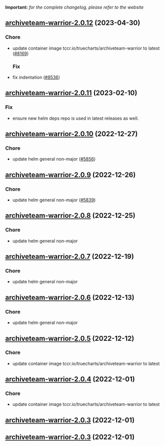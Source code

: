 **Important:**
*for the complete changelog, please refer to the website*




## [archiveteam-warrior-2.0.12](https://github.com/truecharts/charts/compare/archiveteam-warrior-2.0.11...archiveteam-warrior-2.0.12) (2023-04-30)

### Chore

- update container image tccr.io/truecharts/archiveteam-warrior to latest ([#8169](https://github.com/truecharts/charts/issues/8169))
  
  ### Fix

- fix indentation ([#8536](https://github.com/truecharts/charts/issues/8536))
  
  


## [archiveteam-warrior-2.0.11](https://github.com/truecharts/charts/compare/archiveteam-warrior-2.0.10...archiveteam-warrior-2.0.11) (2023-02-10)

### Fix

- ensure new helm deps repo is used in latest releases as well.
  
  


## [archiveteam-warrior-2.0.10](https://github.com/truecharts/charts/compare/archiveteam-warrior-2.0.9...archiveteam-warrior-2.0.10) (2022-12-27)

### Chore

- update helm general non-major ([#5856](https://github.com/truecharts/charts/issues/5856))
  
  


## [archiveteam-warrior-2.0.9](https://github.com/truecharts/charts/compare/archiveteam-warrior-2.0.8...archiveteam-warrior-2.0.9) (2022-12-26)

### Chore

- update helm general non-major ([#5839](https://github.com/truecharts/charts/issues/5839))
  
  


## [archiveteam-warrior-2.0.8](https://github.com/truecharts/charts/compare/archiveteam-warrior-2.0.7...archiveteam-warrior-2.0.8) (2022-12-25)

### Chore

- update helm general non-major
  
  


## [archiveteam-warrior-2.0.7](https://github.com/truecharts/charts/compare/archiveteam-warrior-2.0.6...archiveteam-warrior-2.0.7) (2022-12-19)

### Chore

- update helm general non-major
  
  


## [archiveteam-warrior-2.0.6](https://github.com/truecharts/charts/compare/archiveteam-warrior-2.0.5...archiveteam-warrior-2.0.6) (2022-12-13)

### Chore

- update helm general non-major
  
  


## [archiveteam-warrior-2.0.5](https://github.com/truecharts/charts/compare/archiveteam-warrior-2.0.4...archiveteam-warrior-2.0.5) (2022-12-12)

### Chore

- update container image tccr.io/truecharts/archiveteam-warrior to latest
  
  


## [archiveteam-warrior-2.0.4](https://github.com/truecharts/charts/compare/archiveteam-warrior-2.0.3...archiveteam-warrior-2.0.4) (2022-12-01)

### Chore

- update container image tccr.io/truecharts/archiveteam-warrior to latest
  
  


## [archiveteam-warrior-2.0.3](https://github.com/truecharts/charts/compare/archiveteam-warrior-2.0.2...archiveteam-warrior-2.0.3) (2022-12-01)




## [archiveteam-warrior-2.0.3](https://github.com/truecharts/charts/compare/archiveteam-warrior-2.0.2...archiveteam-warrior-2.0.3) (2022-12-01)


